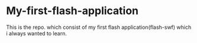 # My-first-flash-application
This is the repo. which consist of my first flash application(flash-swf) which i always wanted to learn.
